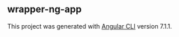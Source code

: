 ## wrapper-ng-app

This project was generated with [Angular CLI](https://github.com/angular/angular-cli) version 7.1.1.
